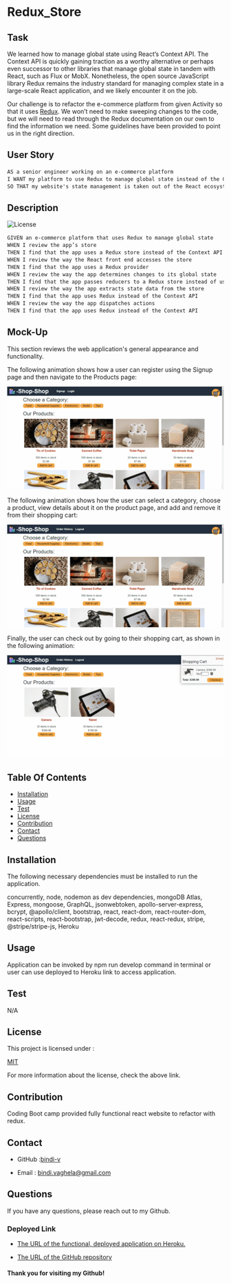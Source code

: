 # Redux_Store

## Task

We learned how to manage global state using React’s Context API. The Context API is quickly gaining traction as a worthy alternative or perhaps even successor to other libraries that manage global state in tandem with React, such as Flux or MobX. Nonetheless, the open source JavaScript library Redux remains the industry standard for managing complex state in a large-scale React application, and we likely encounter it on the job.

Our challenge is to refactor the e-commerce platform from given Activity so that it uses [Redux](https://redux.js.org/). We won’t need to make sweeping changes to the code, but we will need to read through the Redux documentation on our own to find the information we need. Some guidelines have been provided to point us in the right direction.

## User Story

```md
AS a senior engineer working on an e-commerce platform
I WANT my platform to use Redux to manage global state instead of the Context API
SO THAT my website's state management is taken out of the React ecosystem
```

## Description

 ![License](https://img.shields.io/badge/License-MIT-yellow)

```md
GIVEN an e-commerce platform that uses Redux to manage global state
WHEN I review the app’s store
THEN I find that the app uses a Redux store instead of the Context API
WHEN I review the way the React front end accesses the store
THEN I find that the app uses a Redux provider
WHEN I review the way the app determines changes to its global state
THEN I find that the app passes reducers to a Redux store instead of using the Context API
WHEN I review the way the app extracts state data from the store
THEN I find that the app uses Redux instead of the Context API
WHEN I review the way the app dispatches actions
THEN I find that the app uses Redux instead of the Context API
```

## Mock-Up

This section reviews the web application's general appearance and functionality.

The following animation shows how a user can register using the Signup page and then navigate to the Products page:

![A user registers on the Signup page and then navigates to the Products page, which displays images and descriptions of products.](./Assets/22-state-homework-demo-01.gif)

The following animation shows how the user can select a category, choose a product, view details about it on the product page, and add and remove it from their shopping cart:

![The user selects a category, chooses a product, views details about it on the product page, and adds it to and removes it from their shopping cart.](./Assets/22-state-homework-demo-02.gif)

Finally, the user can check out by going to their shopping cart, as shown in the following animation:

![The user checks out by going to their shopping cart.](./Assets/22-state-homework-demo-03.gif)

## Table Of Contents

- [Installation](#installation)
- [Usage](#usage)
- [Test](#test)
- [License](#license)
- [Contribution](#contribution)
- [Contact](#contact)
- [Questions](#questions)
    
## Installation 

The following necessary dependencies must be installed to run the application.

 concurrently, node, nodemon as dev dependencies, mongoDB Atlas, Express, mongoose, GraphQL, jsonwebtoken, apollo-server-express, bcrypt, @apollo/client, bootstrap, react, react-dom, react-router-dom, react-scripts, react-bootstrap, jwt-decode, redux, react-redux,  stripe, @stripe/stripe-js,  Heroku

## Usage

 Application can be invoked by npm run develop command in terminal or user can use deployed to Heroku link to access application.

## Test
  N/A
## License

This project is licensed under :

 [MIT](https://opensource.org/licenses/MIT)

For more information about the license, check the above link.

## Contribution

Coding Boot camp provided fully functional react website to refactor with redux.

## Contact

* GitHub :[bindi-v](https://github.com/bindi-v)

* Email : bindi.vaghela@gmail.com
    
## Questions

If you have any questions, please reach out to my Github.

### Deployed Link

* [The URL of the functional, deployed application on Heroku.]()

* [The URL of the GitHub repository](https://github.com/bindi-v/Redux_Store)

#### Thank you for visiting my Github!